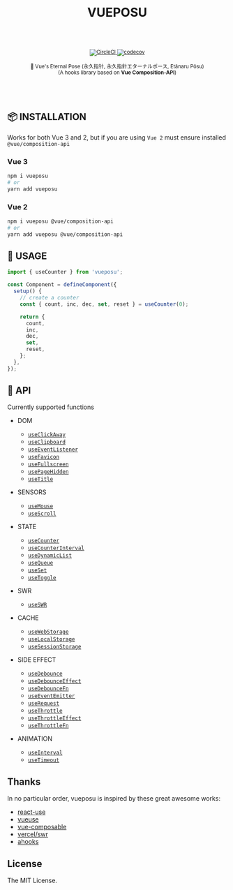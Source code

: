 <div align="center">
  <h1>
    <br />
    <br />
    VUEPOSU
    <br />
    <br />
  </h1>
  <sup>
    <br />
    <a href="https://app.circleci.com/pipelines/github/Awesome-Creators/vueposu?branch=develop">
      <img src="https://circleci.com/gh/Awesome-Creators/vueposu/tree/develop.svg?style=svg&circle-token=74859479154a741060b1bd036508b21782ae7424" alt="CircleCI" />
    </a>
    <a href="https://codecov.io/gh/Awesome-Creators/vueposu">
      <img src="https://codecov.io/gh/Awesome-Creators/vueposu/branch/develop/graph/badge.svg?token=FA4WQGNR20" alt="codecov" />
    </a>
    <br />
    <br />
    🧭 Vue's Eternal Pose (永久指针, 永久指針エターナルポース, Etānaru Pōsu)
    <br />
    (A hooks library based on <b>Vue Composition-API</b>)
  </sup>
  <br />
  <br />
  <br />
  <br />
</div>


## 📦 INSTALLATION

Works for both Vue 3 and 2, but if you are using `Vue 2` must ensure installed `@vue/composition-api`

### Vue 3

```bash
npm i vueposu
# or
yarn add vueposu
```

### Vue 2

```bash
npm i vueposu @vue/composition-api
# or
yarn add vueposu @vue/composition-api
```


## 🍳 USAGE

```ts
import { useCounter } from 'vueposu';

const Component = defineComponent({
  setup() {
    // create a counter
    const { count, inc, dec, set, reset } = useCounter(0);

    return {
      count,
      inc,
      dec,
      set,
      reset,
    };
  },
});
```


## 🚀 API

Currently supported functions

- DOM

  <!-- - [`useAudio`](https://vueposu.now.sh/dom/useAudio.html) -->

  - [`useClickAway`](https://vueposu.now.sh/dom/useClickAway.html)
  - [`useClipboard`](https://vueposu.now.sh/dom/useClipboard.html)
  - [`useEventListener`](https://vueposu.now.sh/dom/useEventListener.html)
  - [`useFavicon`](https://vueposu.now.sh/dom/useFavicon.html)
  - [`useFullscreen`](https://vueposu.now.sh/dom/useFullscreen.html)
  - [`usePageHidden`](https://vueposu.now.sh/dom/usePageHidden.html)
  - [`useTitle`](https://vueposu.now.sh/dom/useTitle.html)

- SENSORS

  - [`useMouse`](https://vueposu.now.sh/sensors/useMouse.html)
  - [`useScroll`](https://vueposu.now.sh/sensors/useScroll.html)
  <!-- - [`useScrollTo`](https://vueposu.now.sh/sensors/useScrollTo.html) -->

- STATE

  <!-- - [`useCalculator`](https://vueposu.now.sh/state/useCalculator.html) -->

  - [`useCounter`](https://vueposu.now.sh/state/useCounter.html)
  - [`useCounterInterval`](https://vueposu.now.sh/state/useCounterInterval.html)
  - [`useDynamicList`](https://vueposu.now.sh/state/useDynamicList.html)
  - [`useQueue`](https://vueposu.now.sh/state/useQueue.html)
  - [`useSet`](https://vueposu.now.sh/state/useSet.html)
  - [`useToggle`](https://vueposu.now.sh/state/useToggle.html)

- SWR

  - [`useSWR`](https://vueposu.now.sh/useSWR.html)

- CACHE

  <!-- - [`useCookie`](https://vueposu.now.sh/cache/useCookie.html) -->

  - [`useWebStorage`](https://vueposu.now.sh/cache/useWebStorage.html)
  - [`useLocalStorage`](https://vueposu.now.sh/cache/useLocalStorage.html)
  - [`useSessionStorage`](https://vueposu.now.sh/cache/useSessionStorage.html)

- SIDE EFFECT

  - [`useDebounce`](https://vueposu.now.sh/side-effect/useDebounce.html)
  - [`useDebounceEffect`](https://vueposu.now.sh/side-effect/useDebounceEffect.html)
  - [`useDebounceFn`](https://vueposu.now.sh/side-effect/useDebounceFn.html)
  - [`useEventEmitter`](https://vueposu.now.sh/side-effect/useEventEmitter.html)
  - [`useRequest`](https://vueposu.now.sh/side-effect/useRequest.html)
  - [`useThrottle`](https://vueposu.now.sh/side-effect/useThrottle.html)
  - [`useThrottleEffect`](https://vueposu.now.sh/side-effect/useThrottleEffect.html)
  - [`useThrottleFn`](https://vueposu.now.sh/side-effect/useThrottleFn.html)
  <!-- - [`useTrace`](https://vueposu.now.sh/side-effect/useTrace.html) -->

- ANIMATION

  - [`useInterval`](https://vueposu.now.sh/animation/useInterval.html)
  <!-- - [`useRaf`](https://vueposu.now.sh/animation/useRaf.html) -->
  - [`useTimeout`](https://vueposu.now.sh/animation/useTimeout.html)


## Thanks

In no particular order, vueposu is inspired by these great awesome works:

- [react-use](https://github.com/streamich/react-use)
- [vueuse](https://github.com/antfu/vueuse)
- [vue-composable](https://github.com/pikax/vue-composable)
- [vercel/swr](https://github.com/vercel/swr)
- [ahooks](https://github.com/alibaba/hooks)


## License

The MIT License.